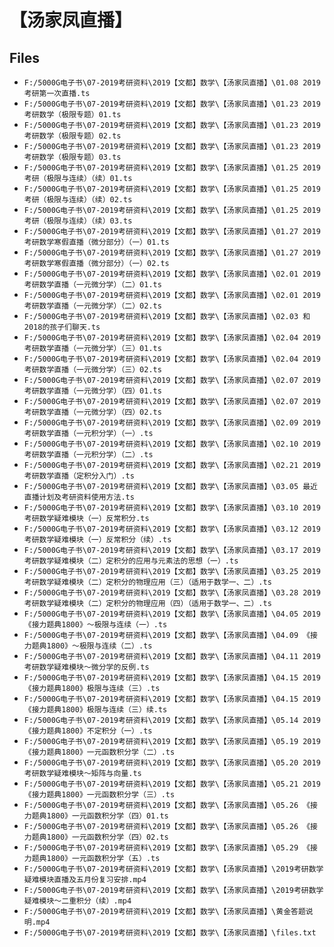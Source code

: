 # 【汤家凤直播】

## Files

- `F:/5000G电子书\07-2019考研资料\2019【文都】数学\【汤家凤直播】\01.08 2019考研第一次直播.ts`
- `F:/5000G电子书\07-2019考研资料\2019【文都】数学\【汤家凤直播】\01.23 2019考研数学（极限专题）01.ts`
- `F:/5000G电子书\07-2019考研资料\2019【文都】数学\【汤家凤直播】\01.23 2019考研数学（极限专题）02.ts`
- `F:/5000G电子书\07-2019考研资料\2019【文都】数学\【汤家凤直播】\01.23 2019考研数学（极限专题）03.ts`
- `F:/5000G电子书\07-2019考研资料\2019【文都】数学\【汤家凤直播】\01.25 2019考研（极限与连续）（续）01.ts`
- `F:/5000G电子书\07-2019考研资料\2019【文都】数学\【汤家凤直播】\01.25 2019考研（极限与连续）（续）02.ts`
- `F:/5000G电子书\07-2019考研资料\2019【文都】数学\【汤家凤直播】\01.25 2019考研（极限与连续）（续）03.ts`
- `F:/5000G电子书\07-2019考研资料\2019【文都】数学\【汤家凤直播】\01.27 2019考研数学寒假直播（微分部分）（一）01.ts`
- `F:/5000G电子书\07-2019考研资料\2019【文都】数学\【汤家凤直播】\01.27 2019考研数学寒假直播（微分部分）（一）02.ts`
- `F:/5000G电子书\07-2019考研资料\2019【文都】数学\【汤家凤直播】\02.01 2019考研数学直播（一元微分学）（二）01.ts`
- `F:/5000G电子书\07-2019考研资料\2019【文都】数学\【汤家凤直播】\02.01 2019考研数学直播（一元微分学）（二）02.ts`
- `F:/5000G电子书\07-2019考研资料\2019【文都】数学\【汤家凤直播】\02.03 和2018的孩子们聊天.ts`
- `F:/5000G电子书\07-2019考研资料\2019【文都】数学\【汤家凤直播】\02.04 2019考研数学直播（一元微分学）（三）01.ts`
- `F:/5000G电子书\07-2019考研资料\2019【文都】数学\【汤家凤直播】\02.04 2019考研数学直播（一元微分学）（三）02.ts`
- `F:/5000G电子书\07-2019考研资料\2019【文都】数学\【汤家凤直播】\02.07 2019考研数学直播（一元微分学）（四）01.ts`
- `F:/5000G电子书\07-2019考研资料\2019【文都】数学\【汤家凤直播】\02.07 2019考研数学直播（一元微分学）（四）02.ts`
- `F:/5000G电子书\07-2019考研资料\2019【文都】数学\【汤家凤直播】\02.09 2019考研数学直播（一元积分学）（一）.ts`
- `F:/5000G电子书\07-2019考研资料\2019【文都】数学\【汤家凤直播】\02.10 2019考研数学直播（一元积分学）（二）.ts`
- `F:/5000G电子书\07-2019考研资料\2019【文都】数学\【汤家凤直播】\02.21 2019考研数学直播（定积分入门）.ts`
- `F:/5000G电子书\07-2019考研资料\2019【文都】数学\【汤家凤直播】\03.05 最近直播计划及考研资料使用方法.ts`
- `F:/5000G电子书\07-2019考研资料\2019【文都】数学\【汤家凤直播】\03.10 2019考研数学疑难模块（一）反常积分.ts`
- `F:/5000G电子书\07-2019考研资料\2019【文都】数学\【汤家凤直播】\03.12 2019考研数学疑难模块（一）反常积分（续）.ts`
- `F:/5000G电子书\07-2019考研资料\2019【文都】数学\【汤家凤直播】\03.17 2019考研数学疑难模块（二）定积分的应用与元素法的思想（一）.ts`
- `F:/5000G电子书\07-2019考研资料\2019【文都】数学\【汤家凤直播】\03.25 2019考研数学疑难模块（二）定积分的物理应用（三）（适用于数学一、二）.ts`
- `F:/5000G电子书\07-2019考研资料\2019【文都】数学\【汤家凤直播】\03.28 2019考研数学疑难模块（二）定积分的物理应用（四）（适用于数学一、二）.ts`
- `F:/5000G电子书\07-2019考研资料\2019【文都】数学\【汤家凤直播】\04.05 2019《接力题典1800》～极限与连续（一）.ts`
- `F:/5000G电子书\07-2019考研资料\2019【文都】数学\【汤家凤直播】\04.09 《接力题典1800》～极限与连续（二）.ts`
- `F:/5000G电子书\07-2019考研资料\2019【文都】数学\【汤家凤直播】\04.11 2019考研数学疑难模块～微分学的反例.ts`
- `F:/5000G电子书\07-2019考研资料\2019【文都】数学\【汤家凤直播】\04.15 2019《接力题典1800》极限与连续（三）.ts`
- `F:/5000G电子书\07-2019考研资料\2019【文都】数学\【汤家凤直播】\04.15 2019《接力题典1800》极限与连续（三）续.ts`
- `F:/5000G电子书\07-2019考研资料\2019【文都】数学\【汤家凤直播】\05.14 2019《接力题典1800》不定积分（一）.ts`
- `F:/5000G电子书\07-2019考研资料\2019【文都】数学\【汤家凤直播】\05.19 2019《接力题典1800》一元函数积分学（二）.ts`
- `F:/5000G电子书\07-2019考研资料\2019【文都】数学\【汤家凤直播】\05.20 2019考研数学疑难模块～矩阵与向量.ts`
- `F:/5000G电子书\07-2019考研资料\2019【文都】数学\【汤家凤直播】\05.21 2019《接力题典1800》一元函数积分学（三）.ts`
- `F:/5000G电子书\07-2019考研资料\2019【文都】数学\【汤家凤直播】\05.26 《接力题典1800》一元函数积分学（四）01.ts`
- `F:/5000G电子书\07-2019考研资料\2019【文都】数学\【汤家凤直播】\05.26 《接力题典1800》一元函数积分学（四）02.ts`
- `F:/5000G电子书\07-2019考研资料\2019【文都】数学\【汤家凤直播】\05.29 《接力题典1800》一元函数积分学（五）.ts`
- `F:/5000G电子书\07-2019考研资料\2019【文都】数学\【汤家凤直播】\2019考研数学疑难模块直播及五月份复习安排.mp4`
- `F:/5000G电子书\07-2019考研资料\2019【文都】数学\【汤家凤直播】\2019考研数学疑难模块～二重积分（续）.mp4`
- `F:/5000G电子书\07-2019考研资料\2019【文都】数学\【汤家凤直播】\黄金答题说明.mp4`
- `F:/5000G电子书\07-2019考研资料\2019【文都】数学\【汤家凤直播】\files.txt`
